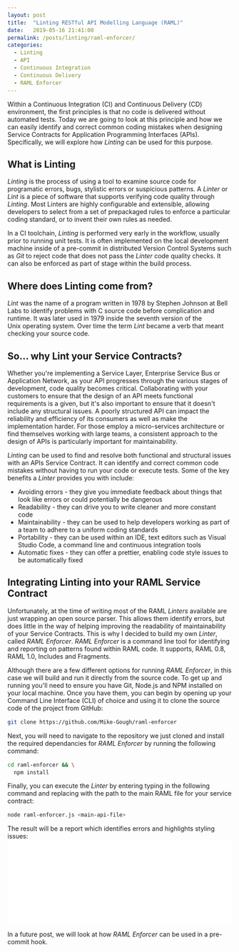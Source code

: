 ```yaml
---
layout: post
title:  "Linting RESTful API Modelling Language (RAML)"
date:   2019-05-16 21:41:00
permalink: /posts/linting/raml-enforcer/
categories:
  - Linting
  - API
  - Continuous Integration
  - Continuous Delivery
  - RAML Enforcer
---
```


Within a Continuous Integration (CI) and Continuous Delivery (CD) environment, the first principles is that no code is delivered without automated tests. Today we are going to look at this principle and how we can easily identify and correct common  coding mistakes when designing Service Contracts for Application Programming Interfaces (APIs). Specifically, we will explore how  *Linting* can be used for this purpose.

## What is Linting
*Linting* is the process of using a tool to examine source code for programatic errors, bugs, stylistic errors or suspicious patterns. A *Linter* or *Lint* is a piece of software that supports verifying code quality through *Linting*. Most Linters are highly configurable and extensible, allowing developers to select from a set of prepackaged rules to enforce a particular coding standard, or to invent their own rules as needed.

In a CI toolchain, *Linting* is performed very early in the workflow, usually prior to running unit tests. It is often implemented on the local development machine inside of a pre-commit in distributed Version Control Systems such as *Git* to reject code that does not pass the *Linter* code quality checks. It can also be enforced as part of stage within the build process.

## Where does Linting come from?
*Lint* was the name of a program written in 1978 by Stephen Johnson at Bell Labs to identify problems with C source code before complication and runtime. It was later used in 1979 inside the seventh version of the Unix operating system. Over time the term *Lint* became a verb that meant checking your source code.

## So... why Lint your Service Contracts?
Whether you're implementing a Service Layer, Enterprise Service Bus or Application Network, as your API progresses through the various stages of development, code quality becomes critical. Collaborating with your customers to ensure that the design of an API meets functional requirements is a given, but it's also important to ensure that it doesn't include any structural issues. A poorly structured API can impact the reliability and efficiency of its consumers as well as make the implementation harder. For those employ a micro-services architecture or find themselves working with large teams, a consistent approach to the design of APIs is particularly important for maintainability.

*Linting* can be used to find and resolve both functional and structural issues with an APIs Service Contract. It can identify and correct common code mistakes without having to run your code or execute tests. Some of the key benefits a *Linter* provides you with include:
* Avoiding errors - they give you immediate feedback about things that look like errors or could potentially be dangerous
* Readability - they can drive you to write cleaner and more constant code
* Maintainability - they can be used to help developers working as part of a team to adhere to a uniform coding standards
* Portability - they can be used within an IDE, text editors such as Visual Studio Code, a command line and continuous integration tools
* Automatic fixes - they can offer a prettier, enabling code style issues to be automatically fixed

## Integrating Linting into your RAML Service Contract
Unfortunately, at the time of writing most of the RAML *Linters* available are just wrapping an open source parser. This allows them identify errors, but does little in the way of helping improving the readability of maintainability of your Service Contracts. This is why I decided to build my own *Linter*, called *RAML Enforcer*. *RAML Enforcer* is a command line tool for identifying and reporting on patterns found within RAML code. It supports, RAML 0.8, RAML 1.0, Includes and Fragments.

Although there are a few different options for running *RAML Enforcer*, in this case we will build and run it directly from the source code. To get up and running you'll need to ensure you have Git, Node.js and NPM installed on your local machine. Once you have them, you can begin by opening up your Command Line Interface (CLI) of choice and using it to clone the source code of the project from GitHub:
```bash
git clone https://github.com/Mike-Gough/raml-enforcer
```

Next, you will need to navigate to the repository we just cloned and install the required dependancies for *RAML Enforcer* by running the following command:
```bash
cd raml-enforcer && \
  npm install
```

Finally, you can execute the *Linter* by entering typing in the following command and replacing *<main-api-file>* with the path to the main RAML file for your service contract:
```bash
node raml-enforcer.js <main-api-file>
```

The result will be a report which identifies errors and highlights styling issues:
![RAML Enforcer screenshot](/assets/images/posts/raml-enforcer-report.svg)

In a future post, we will look at how *RAML Enforcer* can be used in a pre-commit hook.
